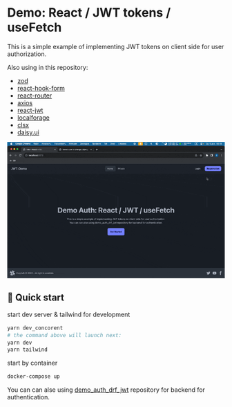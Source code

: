 # Demo: React / JWT tokens / useFetch

This is a simple example of implementing JWT tokens on client side for user authorization.

Also using in this repository:
- [zod](https://zod.dev)
- [react-hook-form](https://react-hook-form.com)
- [react-router](https://reactrouter.com/en/main)
- [axios](https://axios-http.com)
- [react-jwt](https://github.com/gustavo0197/react-jwt#readme)
- [localforage](https://github.com/localForage/localForage)
- [clsx](https://github.com/lukeed/clsx)
- [daisy.ui](https://daisyui.com)


![example](example.gif)


## 🚀 Quick start

start dev server & tailwind for development

```bash
yarn dev_concorent
# the command above will launch next:
yarn dev
yarn tailwind
```

start by container

```bash
docker-compose up
```

You can can alse using [demo_auth_drf_jwt](https://github.com/V-U-Simon/demo_auth_drf_jwt) repository for backend for authentication.